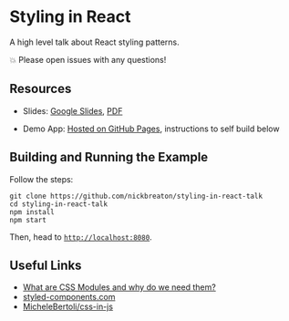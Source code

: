 # Styling in React

A high level talk about React styling patterns.

💥 Please open issues with any questions!

## Resources

- Slides: [Google Slides](https://docs.google.com/presentation/d/1dZAJrWioOXV_29lfRNTnrgqICkxLpiFWN5g7O-kgTRM/edit?usp=sharing), [PDF](slides/Styling%20in%20React.pdf)

- Demo App: [Hosted on GitHub Pages](https://nickbreaton.github.io/styling-in-react-talk/), instructions to self build below

## Building and Running the Example

Follow the steps:
```
git clone https://github.com/nickbreaton/styling-in-react-talk
cd styling-in-react-talk
npm install
npm start
```

Then, head to [`http://localhost:8080`](http://localhost:8080).

## Useful Links

- [What are CSS Modules and why do we need them?
](https://css-tricks.com/css-modules-part-1-need/)
- [styled-components.com](https://www.styled-components.com/)
- [MicheleBertoli/css-in-js](https://github.com/MicheleBertoli/css-in-js/blob/master/README.md)
